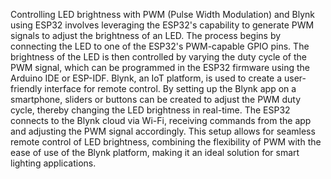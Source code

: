 Controlling LED brightness with PWM (Pulse Width Modulation) and Blynk using ESP32 involves leveraging the ESP32's capability to generate PWM signals to adjust the brightness of an LED. The process begins by connecting the LED to one of the ESP32's PWM-capable GPIO pins. The brightness of the LED is then controlled by varying the duty cycle of the PWM signal, which can be programmed in the ESP32 firmware using the Arduino IDE or ESP-IDF. Blynk, an IoT platform, is used to create a user-friendly interface for remote control. By setting up the Blynk app on a smartphone, sliders or buttons can be created to adjust the PWM duty cycle, thereby changing the LED brightness in real-time. The ESP32 connects to the Blynk cloud via Wi-Fi, receiving commands from the app and adjusting the PWM signal accordingly. This setup allows for seamless remote control of LED brightness, combining the flexibility of PWM with the ease of use of the Blynk platform, making it an ideal solution for smart lighting applications.







